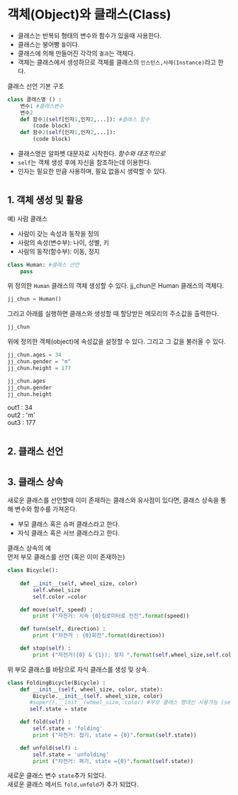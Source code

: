 # 객체(Object)와 클래스(Class)
+ 클래스는 반복되 형태의 변수와 함수가 있을때 사용한다.
+ 클래스는 붕어빵 `틀`이다.
+ 클래스에 의해 만들어진 각각의 `결과`는 객체다.
+ 객체는 클래스에서 생성하므로 객체를 클래스의 `인스턴스,사례(Instance)`라고 한다.

클래스 선언 기본 구조
```python
class 클래스명 () : 
    변수1 #클래스변수
    변수2
    def 함수1(self[인자1,인자2,...]): #클래스 함수
        (code block)
    def 함수2(self[인자1,인자2,...]):
        (code block)
```
+ 클래스명은 알파벳 대문자로 시작한다. _함수와 대조적으로_
+ `self`는 객체 생성 후에 자신을 참조하는데 이용한다.
+ 인자는 필요한 만큼 사용하며, 필요 없을시 생략할 수 있다.
#
## 1. 객체 생성 및 활용
예) 사람 클래스
+ 사람이 갖는 속성과 동작을 정의
+ 사람의 속성(변수부): 나이, 성별, 키
+ 사람의 동작(함수부): 이동, 정지

```python
class Human: #클래스 선언
    pass
```
위 정의한 `Human` 클래스의 객체 생성할 수 있다.
jj_chun은 Human 클래스의 객체다.
```python
jj_chun = Human()
```
그리고 아래를 실행하면 클래스와 생성할 때 할당받은 메모리의 주소값을 출력한다. 
```python
jj_chun
```

위에 정의한 객체(object)에 속성값을 설정할 수 있다. 그리고 그 값을 불러올 수 있다.
```python
jj_chun.ages = 34
jj_chun.gender = "m"
jj_chun.height = 177

jj_chun.ages 
jj_chun.gender
jj_chun.height
```
out1 : 34\
out2 : 'm'\
out3 : 177
#
## 2. 클래스 선언
#
## 3. 클래스 상속
새로운 클래스를 선언할때 이미 존재하는 클래스와 유사점이 있다면, 클래스 상속을 통해 변수와 함수를 가져온다.
+ 부모 클래스 혹은 슈퍼 클래스라고 한다.
+ 자식 클래스 혹은 서브 클래스라고 한다.

클래스 상속의 예\
먼저 부모 클래스를 선언 (혹은 이미 존재하는)
```python
class Bicycle():
 
    def __init__(self, wheel_size, color)
        self.wheel_size
        self.color =color

    def move(self, speed) :
        print ("자전거: 시속 {0}킬로미터로 전진".format(speed))

    def turn(self, direction) :
        print ("자전거 : {0}회전".format(direction))

    def stop(self) :
        print ("자전거({0} & {1}): 정지 ".format(self.wheel_size,self.color))

```
위 부모 클래스를 바탕으로 자식 클래스를 생성 밎 상속.
```python
class FoldingBicycle(Bicycle) :
    def __init__(self, wheel_size, color, state):
        Bicycle.__init__(self. wheel_size, color)
       #super().__init__(wheel_size, color) #부모 클래스 명대신 사용가능 (self)생략
       self.state = state

    def fold(self) :
        self.state = 'folding'
        print ("자전거: 접기, state = {0}".format(self.state))

    def unfold(self) :
        self.state = 'unfolding'
        print ("자전거: 펴기, state ={0}".format(self.state))
```
새로운 클래스 변수 `state`추가 되었다.\
새로운 클래스 메서드 `fold,unfold`가 추가 되었다.

